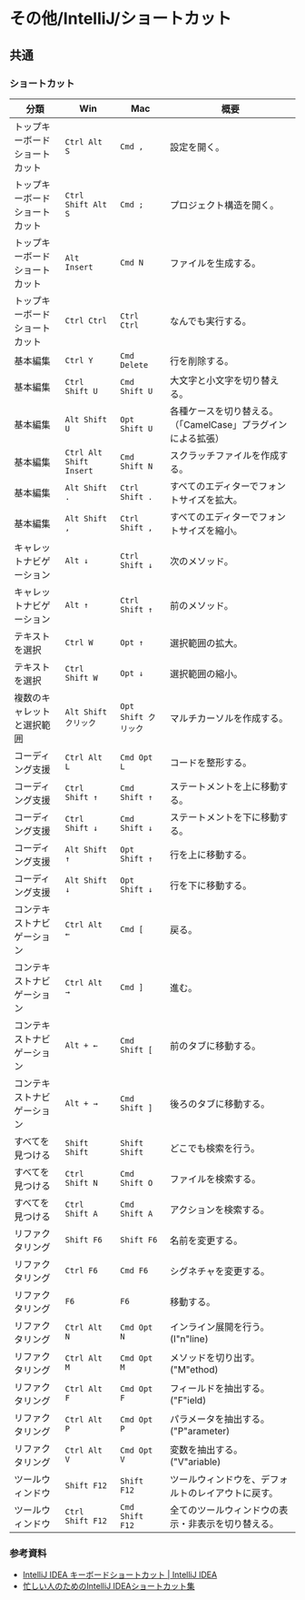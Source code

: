 # その他/IntelliJ/ショートカット

## 共通

### ショートカット

| 分類                           | Win                     | Mac                  | 概要                                                         |
| ------------------------------ | ----------------------- | -------------------- | ------------------------------------------------------------ |
| トップキーボードショートカット | `Ctrl Alt S`            | `Cmd ,`              | 設定を開く。                                                 |
| トップキーボードショートカット | `Ctrl Shift Alt S`      | `Cmd ;`              | プロジェクト構造を開く。                                     |
| トップキーボードショートカット | `Alt Insert`            | `Cmd N`              | ファイルを生成する。                                         |
| トップキーボードショートカット | `Ctrl Ctrl`             | `Ctrl Ctrl`          | なんでも実行する。                                           |
| 基本編集                       | `Ctrl Y`                | `Cmd Delete`         | 行を削除する。                                               |
| 基本編集                       | `Ctrl Shift U`          | `Cmd Shift U`        | 大文字と小文字を切り替える。                                 |
| 基本編集                       | `Alt Shift U`           | `Opt Shift U`        | 各種ケースを切り替える。（「CamelCase」プラグインによる拡張） |
| 基本編集                       | `Ctrl Alt Shift Insert` | `Cmd Shift N`        | スクラッチファイルを作成する。                               |
| 基本編集                       | `Alt Shift .`           | `Ctrl Shift .`       | すべてのエディターでフォントサイズを拡大。                   |
| 基本編集                       | `Alt Shift ,`           | `Ctrl Shift ,`       | すべてのエディターでフォントサイズを縮小。                   |
| キャレットナビゲーション       | `Alt ↓`                 | `Ctrl Shift ↓`       | 次のメソッド。                                               |
| キャレットナビゲーション       | `Alt ↑`                 | `Ctrl Shift ↑`       | 前のメソッド。                                               |
| テキストを選択                 | `Ctrl W`                | `Opt ↑`              | 選択範囲の拡大。                                             |
| テキストを選択                 | `Ctrl Shift W`          | `Opt ↓`              | 選択範囲の縮小。                                             |
| 複数のキャレットと選択範囲     | `Alt Shift クリック`    | `Opt Shift クリック` | マルチカーソルを作成する。                                   |
| コーディング支援               | `Ctrl Alt L`            | `Cmd Opt L`          | コードを整形する。                                           |
| コーディング支援               | `Ctrl Shift ↑`          | `Cmd Shift ↑`        | ステートメントを上に移動する。                               |
| コーディング支援               | `Ctrl Shift ↓`          | `Cmd Shift ↓`        | ステートメントを下に移動する。                               |
| コーディング支援               | `Alt Shift ↑`           | `Opt Shift ↑`        | 行を上に移動する。                                           |
| コーディング支援               | `Alt Shift ↓`           | `Opt Shift ↓`        | 行を下に移動する。                                           |
| コンテキストナビゲーション     | `Ctrl Alt ←`            | `Cmd [`              | 戻る。                                                       |
| コンテキストナビゲーション     | `Ctrl Alt →`            | `Cmd ]`              | 進む。                                                       |
| コンテキストナビゲーション     | `Alt + ←`               | `Cmd Shift [`        | 前のタブに移動する。                                         |
| コンテキストナビゲーション     | `Alt + →`               | `Cmd Shift ]`        | 後ろのタブに移動する。                                       |
| すべてを見つける               | `Shift Shift`           | `Shift Shift`        | どこでも検索を行う。                                         |
| すべてを見つける               | `Ctrl Shift N`          | `Cmd Shift O`        | ファイルを検索する。                                         |
| すべてを見つける               | `Ctrl Shift A`          | `Cmd Shift A`        | アクションを検索する。                                       |
| リファクタリング               | `Shift F6`              | `Shift F6`           | 名前を変更する。                                             |
| リファクタリング               | `Ctrl F6`               | `Cmd F6`             | シグネチャを変更する。                                       |
| リファクタリング               | `F6`                    | `F6`                 | 移動する。                                                   |
| リファクタリング               | `Ctrl Alt N`            | `Cmd Opt N`          | インライン展開を行う。(I"n"line)                             |
| リファクタリング               | `Ctrl Alt M`            | `Cmd Opt M`          | メソッドを切り出す。("M"ethod)                               |
| リファクタリング               | `Ctrl Alt F`            | `Cmd Opt F`          | フィールドを抽出する。("F"ield)                              |
| リファクタリング               | `Ctrl Alt P`            | `Cmd Opt P`          | パラメータを抽出する。("P"arameter)                          |
| リファクタリング               | `Ctrl Alt V`            | `Cmd Opt V`          | 変数を抽出する。("V"ariable)                                 |
| ツールウィンドウ               | `Shift F12`             | `Shift F12`          | ツールウィンドウを、デフォルトのレイアウトに戻す。           |
| ツールウィンドウ               | `Ctrl Shift F12`        | `Cmd Shift F12`      | 全てのツールウィンドウの表示・非表示を切り替える。           |

### 参考資料

- [IntelliJ IDEA キーボードショートカット | IntelliJ IDEA](https://pleiades.io/help/idea/mastering-keyboard-shortcuts.html)
- [忙しい人のためのIntelliJ IDEAショートカット集](https://qiita.com/yoppe/items/f7cbeb825c071691d3f2)
